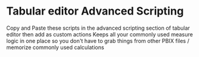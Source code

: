 # Tabular editor Advanced Scripting
Copy and Paste these scripts in the advanced scripting section of tabular editor then add as custom actions
Keeps all your commonly used measure logic in one place so you don't have to grab things from other PBIX files / memorize commonly used calculations
